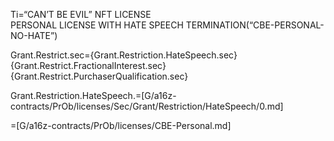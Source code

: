 
Ti=“CAN’T BE EVIL” NFT LICENSE<br>PERSONAL LICENSE WITH HATE SPEECH TERMINATION(“CBE-PERSONAL-NO-HATE”)

Grant.Restrict.sec={Grant.Restriction.HateSpeech.sec} {Grant.Restrict.FractionalInterest.sec} {Grant.Restrict.PurchaserQualification.sec}

Grant.Restriction.HateSpeech.=[G/a16z-contracts/PrOb/licenses/Sec/Grant/Restriction/HateSpeech/0.md]

=[G/a16z-contracts/PrOb/licenses/CBE-Personal.md]


